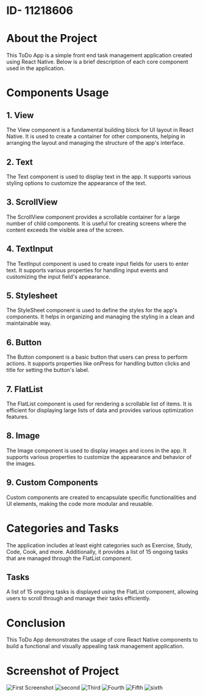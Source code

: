 # ID- 11218606

# About the Project
This ToDo App is a simple front end task management application created using React Native. Below is a brief description of each core component used in the application.

# Components Usage
## 1. View
The View component is a fundamental building block for UI layout in React Native. It is used to create a container for other components, helping in arranging the layout and managing the structure of the app's interface.

## 2. Text
The Text component is used to display text in the app. It supports various styling options to customize the appearance of the text.

## 3. ScrollView
The ScrollView component provides a scrollable container for a large number of child components. It is useful for creating screens where the content exceeds the visible area of the screen.

## 4. TextInput
The TextInput component is used to create input fields for users to enter text. It supports various properties for handling input events and customizing the input field's appearance.

## 5. Stylesheet
The StyleSheet component is used to define the styles for the app's components. It helps in organizing and managing the styling in a clean and maintainable way.

## 6. Button
The Button component is a basic button that users can press to perform actions. It supports properties like onPress for handling button clicks and title for setting the button's label.

## 7. FlatList
The FlatList component is used for rendering a scrollable list of items. It is efficient for displaying large lists of data and provides various optimization features.

## 8. Image
The Image component is used to display images and icons in the app. It supports various properties to customize the appearance and behavior of the images.

## 9. Custom Components
Custom components are created to encapsulate specific functionalities and UI elements, making the code more modular and reusable.

# Categories and Tasks
The application includes at least eight categories such as Exercise, Study, Code, Cook, and more. Additionally, it provides a list of 15 ongoing tasks that are managed through the FlatList component.

## Tasks
A list of 15 ongoing tasks is displayed using the FlatList component, allowing users to scroll through and manage their tasks efficiently.

# Conclusion
This ToDo App demonstrates the usage of core React Native components to build a functional and visually appealing task management application.


# Screenshot of Project
![First Screenshot](<assets/Screenshots/Screenshot 2.png>)
![second](<assets/Screenshots/Screenshot 2.png>)
![Third](<assets/Screenshots/Screenshot 4.png>)
![Fourth](<assets/Screenshots/Screenshot 5.png>)
![Fifth](<assets/Screenshots/Screenshot of Project.png>)
![sixth](<assets/Screenshots/Screenshot without frame.png>)
